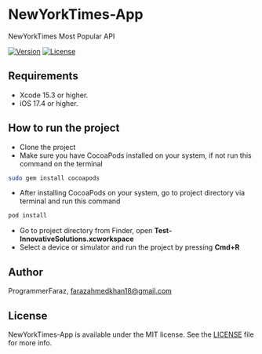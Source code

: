 # NewYorkTimes-App
 NewYorkTimes Most Popular API


[![Version](https://img.shields.io/badge/version-1.0.0-blue)](https://github.com/ProgrammerFaraz/Face-Detection)
[![License](https://img.shields.io/badge/license-MIT-gray)](https://github.com/ProgrammerFaraz/Face-Detection)

## Requirements

* Xcode 15.3 or higher.
* iOS 17.4 or higher.
  
## How to run the project
* Clone the project
* Make sure you have CocoaPods installed on your system, if not run this command on the terminal 
```bash
sudo gem install cocoapods
```
* After installing CocoaPods on your system, go to project directory via terminal and run this command 
```bash
pod install
```
* Go to project directory from Finder, open __Test-InnovativeSolutions.xcworkspace__
* Select a device or simulator and run the project by pressing __Cmd+R__

## Author

ProgrammerFaraz, farazahmedkhan18@gmail.com


## License

NewYorkTimes-App is available under the MIT license. See the [LICENSE](LICENSE) file for more info.
